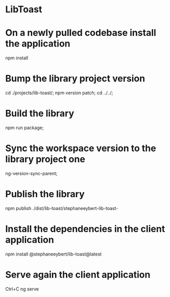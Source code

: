 # LibToast

# On a newly pulled codebase install the application
npm install

# Bump the library project version
cd ./projects/lib-toast/;
npm version patch;
cd ../../;

# Build the library
npm run package;

# Sync the workspace version to the library project one
ng-version-sync-parent;

# Publish the library
npm publish ./dist/lib-toast/stephaneeybert-lib-toast-

# Install the dependencies in the client application
npm install @stephaneeybert/lib-toast@latest

# Serve again the client application
Ctrl+C
ng serve
